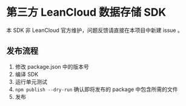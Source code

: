 # 第三方 LeanCloud 数据存储 SDK

本 SDK 非 LeanCloud 官方维护，问题反馈请直接在本项目中新建 issue 。

## 发布流程

1. 修改 package.json 中的版本号
2. 编译 SDK
3. 运行单元测试
4. `npm publish --dry-run` 确认即将发布的 package 中包含所需的文件
5. 发布
